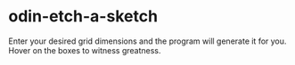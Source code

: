 # odin-etch-a-sketch
Enter your desired grid dimensions and the program will generate it for you. Hover on the boxes to witness greatness.